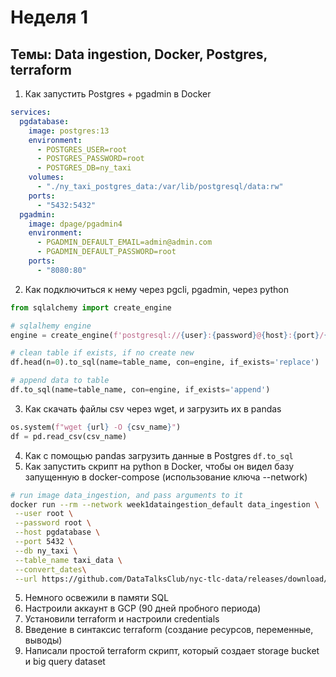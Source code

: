 # Неделя 1
## Темы: Data ingestion, Docker, Postgres, terraform


1. Как запустить Postgres + pgadmin в Docker
```yaml
services:
  pgdatabase:
    image: postgres:13
    environment:
      - POSTGRES_USER=root
      - POSTGRES_PASSWORD=root
      - POSTGRES_DB=ny_taxi
    volumes:
      - "./ny_taxi_postgres_data:/var/lib/postgresql/data:rw"
    ports:
      - "5432:5432"
  pgadmin:
    image: dpage/pgadmin4
    environment:
      - PGADMIN_DEFAULT_EMAIL=admin@admin.com
      - PGADMIN_DEFAULT_PASSWORD=root
    ports:
      - "8080:80"

```
2. Как подключиться к нему через pgcli, pgadmin, через python
```python
from sqlalchemy import create_engine

# sqlalhemy engine
engine = create_engine(f'postgresql://{user}:{password}@{host}:{port}/{db}')

# clean table if exists, if no create new
df.head(n=0).to_sql(name=table_name, con=engine, if_exists='replace')

# append data to table
df.to_sql(name=table_name, con=engine, if_exists='append')

```
3. Как скачать файлы csv через wget, и загрузить их в pandas
```python
os.system(f"wget {url} -O {csv_name}")
df = pd.read_csv(csv_name)
```
4. Как с помощью pandas загрузить данные в Postgres `df.to_sql`
4. Как запустить скрипт на python в Docker, чтобы он видел базу запущенную в docker-compose (использование ключа --network)
```bash
# run image data_ingestion, and pass arguments to it
docker run --rm --network week1dataingestion_default data_ingestion \
 --user root \
 --password root \
 --host pgdatabase \
 --port 5432 \
 --db ny_taxi \
 --table_name taxi_data \
 --convert_dates\
 --url https://github.com/DataTalksClub/nyc-tlc-data/releases/download/green/green_tripdata_2019-01.csv.gz

```
5. Немного освежили в памяти SQL
6. Настроили аккаунт в GCP (90 дней пробного периода)
7. Установили terraform и настроили credentials
8. Введение в синтаксис terraform (создание ресурсов, переменные, выводы)
9. Написали простой terraform скрипт, который создает storage bucket и big query dataset
